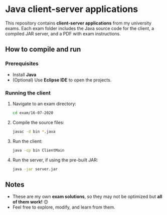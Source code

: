 # Java client-server applications

This repository contains **client-server applications** from my university exams. Each exam folder includes the Java source code for the client, a compiled JAR server, and a PDF with exam instructions.

## How to compile and run
### Prerequisites
- Install **Java**
- (Optional) Use **Eclipse IDE** to open the projects.

### Running the client
1. Navigate to an exam directory:
   ```sh
   cd exam/16-07-2020
   ```
2. Compile the source files:
   ```sh
   javac -d bin *.java
   ```
3. Run the client:
   ```sh
   java -cp bin ClientMain
   ```
4. Run the server, if using the pre-built JAR:
   ```sh
   java -jar server.jar
   ```

## Notes
- These are my own **exam solutions**, so they may not be optimized but **all of them work!** 😊  
- Feel free to explore, modify, and learn from them.  